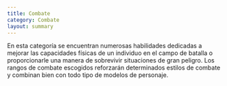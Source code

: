 ```yaml
---
title: Combate
category: Combate
layout: summary
---
```


En esta categoría se encuentran numerosas habilidades dedicadas a mejorar las capacidades físicas de un individuo en el campo de batalla o proporcionarle una manera de sobrevivir situaciones de gran peligro. Los rangos de combate escogidos reforzarán determinados estilos de combate y combinan bien con todo tipo de modelos de personaje.
